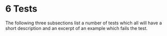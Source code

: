 # 6 Tests

The following three subsections list a number of tests which all will have a short description and an excerpt of an example which fails the test.

